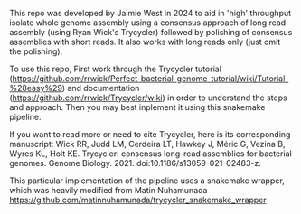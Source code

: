 This repo was developed by Jaimie West in 2024 to aid in 'high' throughput isolate whole genome assembly using a consensus approach of long read assembly (using Ryan Wick's Trycycler) followed by polishing of consensus assemblies with short reads. It also works with long reads only (just omit the polishing).

To use this repo, First work through the Trycycler tutorial (https://github.com/rrwick/Perfect-bacterial-genome-tutorial/wiki/Tutorial-%28easy%29) and documentation (https://github.com/rrwick/Trycycler/wiki) in order to understand the steps and approach. Then you may best inplement it using this snakemake pipeline.

 If you want to read more or need to cite Trycycler, here is its corresponding manuscript: Wick RR, Judd LM, Cerdeira LT, Hawkey J, Méric G, Vezina B, Wyres KL, Holt KE. Trycycler: consensus long-read assemblies for bacterial genomes. Genome Biology. 2021. doi:10.1186/s13059-021-02483-z.

This particular implementation of the pipeline uses a snakemake wrapper, which was heavily modified from Matin Nuhamunada https://github.com/matinnuhamunada/trycycler_snakemake_wrapper